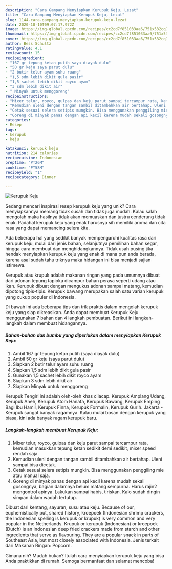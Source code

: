 ```yaml
---
description: "Cara Gampang Menyiapkan Kerupuk Keju, Lezat"
title: "Cara Gampang Menyiapkan Kerupuk Keju, Lezat"
slug: 1144-cara-gampang-menyiapkan-kerupuk-keju-lezat
date: 2020-10-10T09:07:17.972Z
image: https://img-global.cpcdn.com/recipes/cc2cd7f851033aa6/751x532cq70/kerupuk-keju-foto-resep-utama.jpg
thumbnail: https://img-global.cpcdn.com/recipes/cc2cd7f851033aa6/751x532cq70/kerupuk-keju-foto-resep-utama.jpg
cover: https://img-global.cpcdn.com/recipes/cc2cd7f851033aa6/751x532cq70/kerupuk-keju-foto-resep-utama.jpg
author: Bess Schultz
ratingvalue: 4.1
reviewcount: 15
recipeingredient:
- "167 gr tepung ketan putih saya diayak dulu"
- "50 gr keju saya parut dulu"
- "2 butir telur ayam suhu ruang"
- "1,5 sdm lebih dikit gula pasir"
- "1,5 sachet lebih dikit royco ayam"
- "3 sdm lebih dikit air"
- " Minyak untuk menggoreng"
recipeinstructions:
- "Mixer telur, royco, gulpas dan keju parut sampai tercampur rata, kemudian masukkan tepung ketan sedikit demi sedikit, mixer speed rendah saja."
- "Kemudian uleni dengan tangan sambil ditambahkan air bertahap. Uleni sampai bisa dicetak."
- "Cetak sesuai selera setipis mungkin. Bisa menggunakan penggiling mie atau manual saja."
- "Goreng di minyak panas dengan api kecil karena mudah sekali gosongnya, bagian dalamnya belum matang sempurna. Harus rajin2 mengontrol apinya. Lakukan sampai habis, tiriskan. Kalo sudah dingin simpan dalam wadah tertutup."
categories:
- Resep
tags:
- kerupuk
- keju

katakunci: kerupuk keju 
nutrition: 214 calories
recipecuisine: Indonesian
preptime: "PT26M"
cooktime: "PT58M"
recipeyield: "1"
recipecategory: Dinner

---
```



![Kerupuk Keju](https://img-global.cpcdn.com/recipes/cc2cd7f851033aa6/751x532cq70/kerupuk-keju-foto-resep-utama.jpg)

Sedang mencari inspirasi resep kerupuk keju yang unik? Cara menyiapkannya memang tidak susah dan tidak juga mudah. Kalau salah mengolah maka hasilnya tidak akan memuaskan dan justru cenderung tidak enak. Padahal kerupuk keju yang enak harusnya sih memiliki aroma dan cita rasa yang dapat memancing selera kita.

Ada beberapa hal yang sedikit banyak mempengaruhi kualitas rasa dari kerupuk keju, mulai dari jenis bahan, selanjutnya pemilihan bahan segar, hingga cara membuat dan menghidangkannya. Tidak usah pusing jika hendak menyiapkan kerupuk keju yang enak di mana pun anda berada, karena asal sudah tahu triknya maka hidangan ini bisa menjadi sajian istimewa.

Kerupuk atau krupuk adalah makanan ringan yang pada umumnya dibuat dari adonan tepung tapioka dicampur bahan perasa seperti udang atau ikan. Kerupuk dibuat dengan mengukus adonan sampai matang, kemudian dipotong tipis-tipis. Kerupuk bawang merupakan salah satu varian kerupuk yang cukup populer di Indonesia.


Di bawah ini ada beberapa tips dan trik praktis dalam mengolah kerupuk keju yang siap dikreasikan. Anda dapat membuat Kerupuk Keju menggunakan 7 bahan dan 4 langkah pembuatan. Berikut ini langkah-langkah dalam membuat hidangannya.

<!--inarticleads1-->

##### Bahan-bahan dan bumbu yang diperlukan dalam menyiapkan Kerupuk Keju:

1. Ambil 167 gr tepung ketan putih (saya diayak dulu)
1. Ambil 50 gr keju (saya parut dulu)
1. Siapkan 2 butir telur ayam suhu ruang
1. Siapkan 1,5 sdm lebih dikit gula pasir
1. Gunakan 1,5 sachet lebih dikit royco ayam
1. Siapkan 3 sdm lebih dikit air
1. Siapkan  Minyak untuk menggoreng


Kerupuk Tengiri ini adalah oleh-oleh khas cilacap. Kerupuk Amplang Udang, Kerupuk Aneh, Kerupuk Atom Hanafa, Kerupuk Bawang, Kerupuk Emping Bagi Ibu Hamil, Kerupuk Finna, Kerupuk Formalin, Kerupuk Gurih. Jakarta - Kerupuk sangat banyak ragamnya. Kalau mulai bosan dengan kerupuk yang biasa, kini ada banyak ragam kerupuk baru. 

<!--inarticleads2-->

##### Langkah-langkah membuat Kerupuk Keju:

1. Mixer telur, royco, gulpas dan keju parut sampai tercampur rata, kemudian masukkan tepung ketan sedikit demi sedikit, mixer speed rendah saja.
1. Kemudian uleni dengan tangan sambil ditambahkan air bertahap. Uleni sampai bisa dicetak.
1. Cetak sesuai selera setipis mungkin. Bisa menggunakan penggiling mie atau manual saja.
1. Goreng di minyak panas dengan api kecil karena mudah sekali gosongnya, bagian dalamnya belum matang sempurna. Harus rajin2 mengontrol apinya. Lakukan sampai habis, tiriskan. Kalo sudah dingin simpan dalam wadah tertutup.


Dibuat dari kentang, sayuran, susu atau keju. Because of our, euphemistically put, shared history, kroepoek (Indonesian shrimp crackers, the Indonesian spelling is kerupuk or krupuk) is very common and very popular in the Netherlands. Krupuk or kerupuk (Indonesian) or kroepoek (Dutch) is an Indonesian deep fried crackers made from starch and other ingredients that serve as flavouring. They are a popular snack in parts of Southeast Asia, but most closely associated with Indonesia. Jenis terkait dari Makanan Ringan: Popcorn. 

Gimana nih? Mudah bukan? Itulah cara menyiapkan kerupuk keju yang bisa Anda praktikkan di rumah. Semoga bermanfaat dan selamat mencoba!
